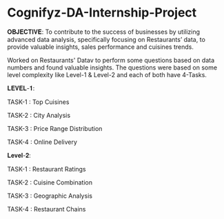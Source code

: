 # Cognifyz-DA-Internship-Project

𝐎𝐁𝐉𝐄𝐂𝐓𝐈𝐕𝐄: To contribute to the success of businesses by utilizing advanced data analysis, specifically focusing on Restaurants’ data, to provide valuable insights, sales performance and cuisines trends.

Worked on Restaurants' Datav to perform some questions based on data numbers and found valuable insights. The questions were based on some level complexity like Level-1 & Level-2 and each of both have 4-Tasks.

𝐋𝐄𝐕𝐄𝐋-𝟏: 

TASK-1 : Top Cuisines

TASK-2 : City Analysis

TASK-3 : Price Range Distribution

TASK-4 : Online Delivery

𝐋𝐞𝐯𝐞𝐥-𝟐:

TASK-1 : Restaurant Ratings

TASK-2 : Cuisine Combination

TASK-3 : Geographic Analysis

TASK-4 : Restaurant Chains
